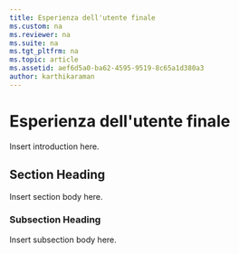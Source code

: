 ```yaml
---
title: Esperienza dell'utente finale
ms.custom: na
ms.reviewer: na
ms.suite: na
ms.tgt_pltfrm: na
ms.topic: article
ms.assetid: aef6d5a0-ba62-4595-9519-8c65a1d380a3
author: karthikaraman
---
```

# Esperienza dell'utente finale
Insert introduction here.

## Section Heading
Insert section body here.

### Subsection Heading
Insert subsection body here.



<!--HONumber=Apr16_HO3-->



